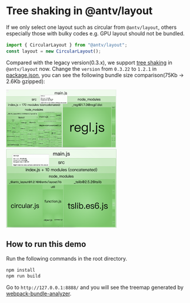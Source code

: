 # Tree shaking in @antv/layout

If we only select one layout such as circular from `@antv/layout`, others especially those with bulky codes e.g. GPU layout should not be bundled.

```js
import { CircularLayout } from "@antv/layout";
const layout = new CircularLayout();
```

Compared with the legacy version(0.3.x), we support [tree shaking](https://webpack.js.org/guides/tree-shaking/) in `@antv/layout` now. Change the `version` from `0.3.22` to `1.2.1` in [package.json](./package.json), you can see the following bundle size comparison(75Kb -> 2.6Kb gzipped):

<img src="./images/v0.3.png" width="300px">
<img src="./images/v1.0.png" width="300px">

## How to run this demo

Run the following commands in the root directory.

```bash
npm install
npm run build
```

Go to `http://127.0.0.1:8888/` and you will see the treemap generated by [webpack-bundle-analyzer](https://www.npmjs.com/package/webpack-bundle-analyzer).
